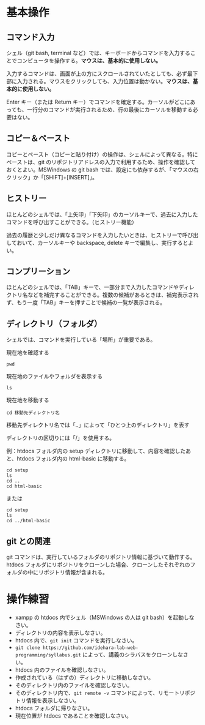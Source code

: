 # 基本操作

## コマンド入力

シェル（git bash, terminal など）では、キーボードからコマンドを入力することでコンピュータを操作する。**マウスは、基本的に使用しない。**

入力するコマンドは、画面が上の方にスクロールされていたとしても、必ず最下部に入力される。マウスをクリックしても、入力位置は動かない。**マウスは、基本的に使用しない。**

Enter キー（または Return キー）でコマンドを確定する。カーソルがどこにあっても、一行分のコマンドが実行されるため、行の最後にカーソルを移動する必要はない。

## コピー＆ペースト

コピーとペースト（コピーと貼り付け）の操作は、シェルによって異なる。特にペーストは、git のリポジトリアドレスの入力で利用するため、操作を確認しておくとよい。MSWindows の git bash では、設定にも依存するが、「マウスの右クリック」か「[SHIFT]+[INSERT]」。

## ヒストリー

ほとんどのシェルでは、「上矢印」「下矢印」のカーソルキーで、過去に入力したコマンドを呼び出すことができる。（ヒストリー機能）

過去の履歴と少しだけ異なるコマンドを入力したいときは、ヒストリーで呼び出しておいて、カーソルキーや backspace, delete キーで編集し、実行するとよい。

## コンプリーション

ほとんどのシェルでは、「TAB」キーで、一部分まで入力したコマンドやディレクトリ名などを補完することができる。複数の候補があるときは、補完表示されず、もう一度「TAB」キーを押すことで候補の一覧が表示される。

## ディレクトリ（フォルダ）

シェルでは、コマンドを実行している「場所」が重要である。

現在地を確認する
```
pwd
```

現在地のファイルやフォルダを表示する
```
ls
```

現在地を移動する
```
cd 移動先ディレクトリ名
```

移動先ディレクトリ名では「..」によって「ひとつ上のディレクトリ」を表す

ディレクトリの区切りには「/」を使用する。

例：htdocs フォルダ内の setup ディレクトリに移動して、内容を確認したあと、htdocs フォルダ内の html-basic に移動する。

```
cd setup
ls
cd ..
cd html-basic
```

または

```
cd setup
ls
cd ../html-basic
```

## git との関連

git コマンドは、実行しているフォルダのリポジトリ情報に基づいて動作する。htdocs フォルダにリポジトリをクローンした場合、クローンしたそれぞれのフォルダの中にリポジトリ情報が含まれる。


# 操作練習
- xampp の htdocs 内でシェル（MSWindows の人は git bash）を起動しなさい。
- ディレクトリの内容を表示しなさい。
- htdocs 内で、`git init` コマンドを実行しなさい。
- `git clone https://github.com/idehara-lab-web-programming/syllabus.git` によって、講義のシラバスをクローンしなさい。
- htdocs 内のファイルを確認しなさい。
- 作成されている（はずの）ディレクトリに移動しなさい。
- そのディレクトリ内のファイルを確認しなさい。
- そのディレクトリ内で、`git remote -v` コマンドによって、リモートリポジトリ情報を表示しなさい。
- htdocs フォルダに帰りなさい。
- 現在位置が htdocs であることを確認しなさい。
